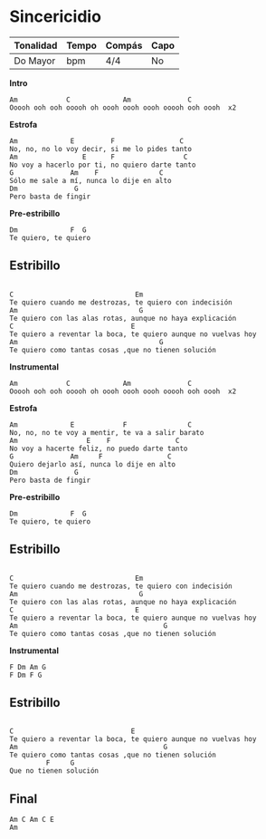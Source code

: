 # Sincericidio

| Tonalidad | Tempo | Compás | Capo |
| --------- | ----- | ------ | ---- |
| Do Mayor  | bpm   | 4/4    | No   |

**Intro**
```
Am            C             Am              C
Ooooh ooh ooh ooooh oh oooh oooh oooh ooooh ooh oooh  x2
```
**Estrofa**
```
Am             E         F                C
No, no, no lo voy decir, si me lo pides tanto
Am                E      F                 C
No voy a hacerlo por ti, no quiero darte tanto
G              Am    F               C
Sólo me sale a mí, nunca lo dije en alto
Dm              G
Pero basta de fingir
```
**Pre-estribillo**
```
Dm             F  G
Te quiero, te quiero

```
## Estribillo
```

C                              Em
Te quiero cuando me destrozas, te quiero con indecisión
Am                              G
Te quiero con las alas rotas, aunque no haya explicación
C                             E
Te quiero a reventar la boca, te quiero aunque no vuelvas hoy
Am                                   G
Te quiero como tantas cosas ,que no tienen solución
```

<div style="page-break-after: always;"></div>

**Instrumental**
```
Am            C             Am              C
Ooooh ooh ooh ooooh oh oooh oooh oooh ooooh ooh oooh  x2

```
**Estrofa**
```
Am             E            F               C
No, no, no te voy a mentir, te va a salir barato
Am                 E    F                C
No voy a hacerte feliz, no puedo darte tanto
G              Am     F                C
Quiero dejarlo así, nunca lo dije en alto
Dm              G
Pero basta de fingir
```
**Pre-estribillo**
```
Dm             F  G
Te quiero, te quiero

```
## Estribillo
```

C                              Em
Te quiero cuando me destrozas, te quiero con indecisión
Am                              G
Te quiero con las alas rotas, aunque no haya explicación
C                              E
Te quiero a reventar la boca, te quiero aunque no vuelvas hoy
Am                                    G
Te quiero como tantas cosas ,que no tienen solución
```
**Instrumental**
```
F Dm Am G
F Dm F G

```
## Estribillo
```

C                             E
Te quiero a reventar la boca, te quiero aunque no vuelvas hoy
Am                                    G
Te quiero como tantas cosas ,que no tienen solución
         F     G
Que no tienen solución
```
## Final
```
Am C Am C E
Am
```

<div style="page-break-after: always;"></div>